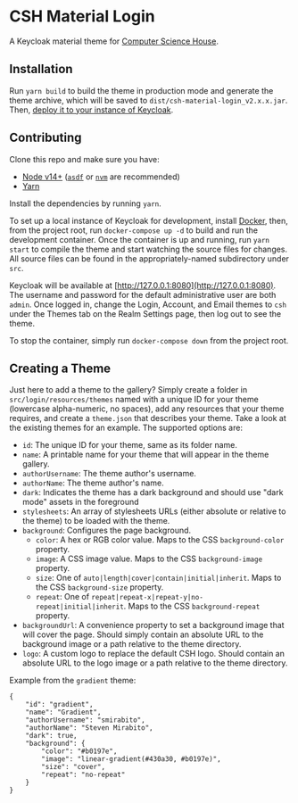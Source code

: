 # CSH Material Login

A Keycloak material theme for [Computer Science House](http://csh.rit.edu).

## Installation

Run `yarn build` to build the theme in production mode and generate the theme archive, which will be saved to `dist/csh-material-login_v2.x.x.jar`. Then, [deploy it to your instance of Keycloak](https://www.keycloak.org/docs/latest/server_development/index.html#deploying-themes).

## Contributing

Clone this repo and make sure you have:

- [Node v14+](https://nodejs.org/en/download/releases) ([`asdf`](https://asdf-vm.com) or [`nvm`](https://github.com/creationix/nvm) are recommended)
- [Yarn](https://classic.yarnpkg.com/en/docs/install)

Install the dependencies by running `yarn`.

To set up a local instance of Keycloak for development, install [Docker](https://www.docker.com/), then, from the project root, run `docker-compose up -d` to build and run the development container. Once the container is up and running, run `yarn start` to compile the theme and start watching the source files for changes. All source files can be found in the appropriately-named subdirectory under `src`.

Keycloak will be available at [http://127.0.0.1:8080](http://127.0.0.1:8080). The username and password for the default administrative user are both `admin`. Once logged in, change the Login, Account, and Email themes to `csh` under the Themes tab on the Realm Settings page, then log out to see the theme.

To stop the container, simply run `docker-compose down` from the project root.

## Creating a Theme

Just here to add a theme to the gallery? Simply create a folder in `src/login/resources/themes` named with a unique ID for your theme (lowercase alpha-numeric, no spaces), add any resources that your theme requires, and create a `theme.json` that describes your theme. Take a look at the existing themes for an example. The supported options are:

- `id`: The unique ID for your theme, same as its folder name.
- `name`: A printable name for your theme that will appear in the theme gallery.
- `authorUsername`: The theme author's username.
- `authorName`: The theme author's name.
- `dark`: Indicates the theme has a dark background and should use "dark mode" assets in the foreground
- `stylesheets`: An array of stylesheets URLs (either absolute or relative to the theme) to be loaded with the theme.
- `background`: Configures the page background.
  - `color`: A hex or RGB color value. Maps to the CSS `background-color` property.
  - `image`: A CSS image value. Maps to the CSS `background-image` property.
  - `size`: One of `auto|length|cover|contain|initial|inherit`. Maps to the CSS `background-size` property.
  - `repeat`: One of `repeat|repeat-x|repeat-y|no-repeat|initial|inherit`. Maps to the CSS `background-repeat` property.
- `backgroundUrl`: A convenience property to set a background image that will cover the page. Should simply contain an absolute URL to the background image or a path relative to the theme directory.
- `logo`: A custom logo to replace the default CSH logo. Should contain an absolute URL to the logo image or a path relative to the theme directory.

Example from the `gradient` theme:

```
{
	"id": "gradient",
	"name": "Gradient",
	"authorUsername": "smirabito",
	"authorName": "Steven Mirabito",
	"dark": true,
	"background": {
		"color": "#b0197e",
		"image": "linear-gradient(#430a30, #b0197e)",
		"size": "cover",
		"repeat": "no-repeat"
	}
}
```

